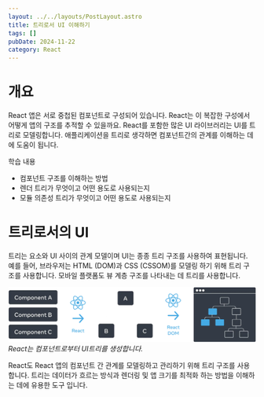 ```yaml
---
layout: ../../layouts/PostLayout.astro
title: 트리로서 UI 이해하기
tags: []
pubDate: 2024-11-22
category: React
---
```


# 개요

React 앱은 서로 중첩된 컴포넌트로 구성되어 있습니다. React는 이 복잡한 구성에서 어떻게 앱의 구조를 추적할 수 있을까요. React를 포함한 많은 UI 라이브러리는 UI를 트리로 모델링합니다. 애플리케이션을 트리로 생각하면 컴포넌트간의 관계를 이해하는 데에 도움이 됩니다.

<aside>
학습 내용

- 컴포넌트 구조를 이해하는 방법
- 렌더 트리가 무엇이고 어떤 용도로 사용되는지
- 모듈 의존성 트리가 무엇이고 어떤 용도로 사용되는지
</aside>

# 트리로서의 UI

트리는 요소와 UI 사이의 관계 모델이며 UI는 종종 트리 구조를 사용하여 표현됩니다. 예를 들어, 브라우저는 HTML (DOM)과 CSS (CSSOM)를 모델링 하기 위해 트리 구조를 사용합니다. 모바일 플랫폼도 뷰 계층 구조를 나타내는 데 트리를 사용합니다.

![렌더 트리](./images/preserving_state_dom_tree.webp)
_React는 컴포넌트로부터 UI트리를 생성합니다._

React도 React 앱의 컴포넌트 간 관계를 모델링하고 관리하기 위해 트리 구조를 사용합니다. 트리는 데이터가 흐르는 방식과 렌더링 및 앱 크기를 최적화 하는 방법을 이해하는 데에 유용한 도구 입니다.
